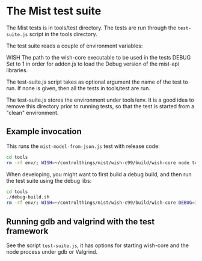 # The Mist test suite

The Mist tests is in tools/test directory. The tests are run through the
`test-suite.js` script in the tools directory.

The test suite reads a couple of environment variables:

WISH    The path to the wish-core executable to be used in the tests
DEBUG   Set to 1 in order for addon.js to load the Debug version of the
mist-api libraries.

The test-suite.js script takes as optional argument the name of the test
to run. If none is given, then all the tests in tools/test are run.

The test-suite.js stores the environment under tools/env. It is a good
idea to remove this directory prior to running tests, so that the test
is started from a "clean" environment.

## Example invocation

This runs the `mist-model-from-json.js` test with release code:

```sh
cd tools
rm -rf env/; WISH=~/controlthings/mist/wish-c99/build/wish-core node test-suite.js test/mist-model-from-json.js
```

When developing, you might want to first build a debug build, and then run the test suite using the debug libs:

```sh
cd tools
./debug-build.sh
rm -rf env/; WISH=~/controlthings/mist/wish-c99/build/wish-core DEBUG=1 node test-suite.js test/mist-model-from-json.js
```

## Running gdb and valgrind with the test framework

See the script `test-suite.js`, it has options for starting wish-core and the node process under gdb or Valgrind.